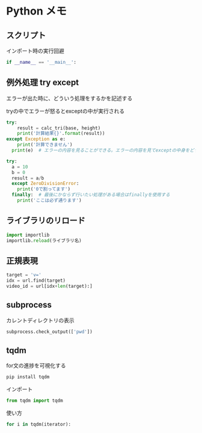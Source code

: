 # Python メモ

## スクリプト

インポート時の実行回避

```python
if __name__ == '__main__':
```





## 例外処理 try except

エラーが出た時に、どういう処理をするかを記述する

tryの中でエラーが怒るとexceptの中が実行される

```python
try:
	result = calc_tri(base, height)
	print('計算結果{}'.format(result))
except Exception as e:
	print('計算できません')
  print(e)  # エラーの内容を見ることができる。エラーの内容を見てexceptの中身をどうするかの参考にする
```



```python
try:
  a = 10
  b = 0
  result = a/b
  except ZeroDivisionError:
    print('0で割ってます')
  finally:	# 最後にかならず行いたい処理がある場合はfinallyを使用する
    print('ここは必ず通ります')
```



## ライブラリのリロード

```python
import importlib
importlib.reload(ライブラリ名)
```





## 正規表現

```python
target = 'v='
idx = url.find(target)
video_id = url[idx+len(target):]
```



## subprocess

カレントディレクトリの表示

```python
subprocess.check_output(['pwd'])
```



## tqdm

for文の進捗を可視化する

```bash
pip install tqdm
```



インポート

```python
from tqdm import tqdm
```

使い方

````python
for i in tqdm(iterator):
````

